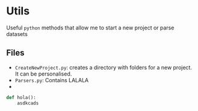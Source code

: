 # Utils
Useful `python` methods that allow me to start a new project or parse datasets 

## Files 

* `CreateNewProject.py`: creates a directory with folders for a new project. It can be personalised. 
* `Parsers.py`: Contains LALALA
* 

```python
def hola():
    asdkcads
```
